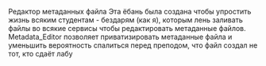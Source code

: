 Редактор метаданных файла
Эта ёбань была создана чтобы упростить жизнь всяким студентам - бездарям (как я), которым лень заливать файлы во всякие сервисы чтобы редактировать метаданные файлов. 
Metadata_Editor позволяет приватизировать метаданные файла и уменьшить вероятность спалиться перед преподом, что файл создал не тот, кто сдаёт лабу
